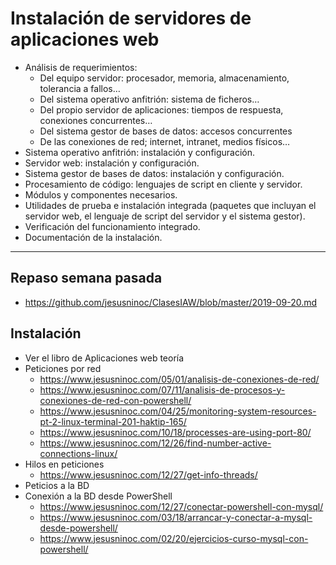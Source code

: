 # Instalación de servidores de aplicaciones web
- Análisis de requerimientos:
  - Del equipo servidor: procesador, memoria, almacenamiento, tolerancia a fallos…
  - Del sistema operativo anfitrión: sistema de ficheros…
  - Del propio servidor de aplicaciones: tiempos de respuesta, conexiones concurrentes…
  - Del sistema gestor de bases de datos: accesos concurrentes
  - De las conexiones de red; internet, intranet, medios físicos…
- Sistema operativo anfitrión: instalación y configuración.
- Servidor web: instalación y configuración.
- Sistema gestor de bases de datos: instalación y configuración.
- Procesamiento de código: lenguajes de script en cliente y servidor.
- Módulos y componentes necesarios.
- Utilidades de prueba e instalación integrada (paquetes que incluyan el servidor web, el lenguaje de script del servidor y el sistema gestor).
- Verificación del funcionamiento integrado.
- Documentación de la instalación. 

----------------

## Repaso semana pasada
* https://github.com/jesusninoc/ClasesIAW/blob/master/2019-09-20.md

## Instalación
- Ver el libro de Aplicaciones web teoría
- Peticiones por red
  - https://www.jesusninoc.com/05/01/analisis-de-conexiones-de-red/
  - https://www.jesusninoc.com/07/11/analisis-de-procesos-y-conexiones-de-red-con-powershell/
  - https://www.jesusninoc.com/04/25/monitoring-system-resources-pt-2-linux-terminal-201-haktip-165/
  - https://www.jesusninoc.com/10/18/processes-are-using-port-80/
  - https://www.jesusninoc.com/12/26/find-number-active-connections-linux/
- Hilos en peticiones
  - https://www.jesusninoc.com/12/27/get-info-threads/
- Peticios a la BD
- Conexión a la BD desde PowerShell
  - https://www.jesusninoc.com/12/27/conectar-powershell-con-mysql/
  - https://www.jesusninoc.com/03/18/arrancar-y-conectar-a-mysql-desde-powershell/
  - https://www.jesusninoc.com/02/20/ejercicios-curso-mysql-con-powershell/
